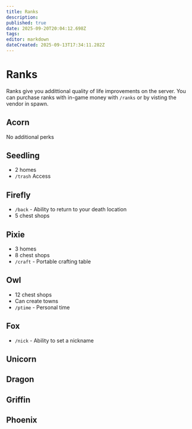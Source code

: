 ```yaml
---
title: Ranks
description: 
published: true
date: 2025-09-20T20:04:12.698Z
tags: 
editor: markdown
dateCreated: 2025-09-13T17:34:11.282Z
---
```


# Ranks
Ranks give you addittional quality of life improvements on the server. You can purchase ranks with in-game money with `/ranks` or by visting the vendor in spawn.




## Acorn
No additional perks
## Seedling
- 2 homes
- `/trash` Access 

## Firefly
- `/back` - Ability to return to your death location
- 5 chest shops
## Pixie
- 3 homes
- 8 chest shops
- `/craft` - Portable crafting table
## Owl
- 12 chest shops
- Can create towns 
- `/ptime` - Personal time
## Fox
- `/nick` - Ability to set a nickname
## Unicorn
## Dragon
## Griffin
## Phoenix